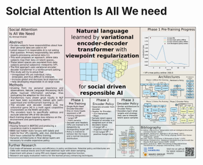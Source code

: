 # Solcial Attention Is All We need
![SAIAWN poster presentation](https://github.com/AhmadHAW/SAIAWN/blob/main/poster.png?raw=true)


